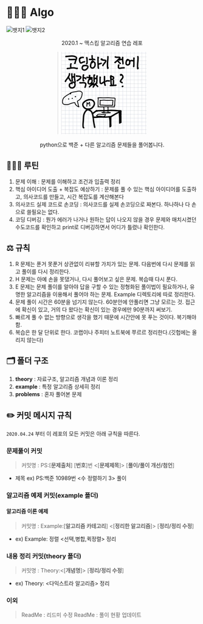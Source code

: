 # 🧑🏻‍💻 Algo

![뱃지1](https://img.shields.io/github/last-commit/maxkim-j/Algo?style=flat-square) ![뱃지2](https://img.shields.io/badge/Problem%20solving%20with-python%203.8.2-blue?style=flat-square&logo=python)

<div align="center">
  2020.1 ~  
  맥스킴 알고리즘 연습 레포  

  ![생각햇니](./img.jpg)  

  python으로 백준 + 다른 알고리즘 문제들을 풀어봅니다.  
</div>

## 🏃🏻‍♀️ 루틴

1. 문제 이해 : 문제를 이해하고 조건과 입출력 정리
2. 핵심 아이디어 도출 + 복잡도 예상하기 : 문제를 풀 수 있는 핵심 아이디어를 도출하고, 의사코드를 만들고, 시간 복잡도를 계산해본다
3. 의사코드 실제 코드로 손코딩 : 의사코드를 실제 손코딩으로 짜본다. 하나하나 다 손으로 쓸필요는 없다.
4. 코딩 디버깅 : 뭔가 에러가 나거나 원하는 답이 나오지 않을 경우 문제와 매치시켰던 수도코드를 확인하고 print로 디버깅하면서 어디가 틀렸나 확인한다.

## ⚖️ 규칙 

1. R 문제는 푼거 못푼거 상관없이 리뷰할 가치가 있는 문제. 다음번에 다시 문제를 읽고 풀이를 다시 정리한다.
2. H 문제는 아예 손을 못댔거나, 다시 풀어보고 싶은 문제. 복습때 다시 푼다.
3. E 문제는 문제 풀이를 알아야 답을 구할 수 있는 정형화된 풀이법이 필요하거나, 유명한 알고리즘을 이용해서 풀어야 하는 문제. Example 디렉토리에 따로 정리한다.
4. 문제 풀이 시간은 60분을 넘기지 않는다. 60분안에 안풀리면 그냥 모르는 것. 접근에 확신이 있고, 거의 다 왔다는 확신이 있는 경우에만 90분까지 써보기.
5. 빠르게 풀 수 없는 방향으로 생각을 했기 때문에 시간안에 못 푸는 것이다. 복기해야함.
6. 복습은 한 달 단위로 한다. 코랩이나 주피터 노트북에 쭈르르 정리한다.(깃헙에는 올리지 않는다)

## 🗂 폴더 구조

1. **theory** : 자료구조, 알고리즘 개념과 이론 정리
2. **example** : 특정 알고리즘 상세히 정리
3. **problems** : 혼자 풀어본 문제

## ✏️ 커밋 메시지 규칙

`2020.04.24` 부터 이 레포의 모든 커밋은 아래 규칙을 따른다.  

### 문제풀이 커밋

> 커밋명 : PS:[**문제출처**] [**번호**]번 <[**문제제목**]> [**풀이/풀이 개선/첨언**]  

- 제목 ex) PS:백준 10989번 <수 정렬하기 3> 풀이

### 알고리즘 예제 커밋(example 폴더)

#### 알고리즘 이론 예제

> 커밋명 : Example:[**알고리즘 카테고리**] <[**정리한 알고리즘**]> [**정리/정리 수정**]  
- ex) Example: 정렬 <선택,병합,퀵정렬> 정리

### 내용 정리 커밋(theory 폴더)

> 커밋명 : Theory:<[**개념명**]> [**정리/정리 수정**]  
- ex) Theory: <다익스트라 알고리즘> 정리

### 이외

> ReadMe : 리드미 수정
> ReadMe : 풀이 현황 업데이트
